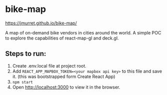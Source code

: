 bike-map
========

https://jmurret.github.io/bike-map/

A map of on-demand bike vendors in cities around the world.  A simple POC to explore the capabilities of react-map-gl and deck.gl.

Steps to run:
--------------------------
1. Create .env.local file at project root.
2. Add `REACT_APP_MAPBOX_TOKEN=<your mapbox api key>` to this file and save it.  (this was bootstrapped form Create React App)
3.  `npm start`
4. Open [http://localhost:3000](http://localhost:3000) to view it in the browser.
